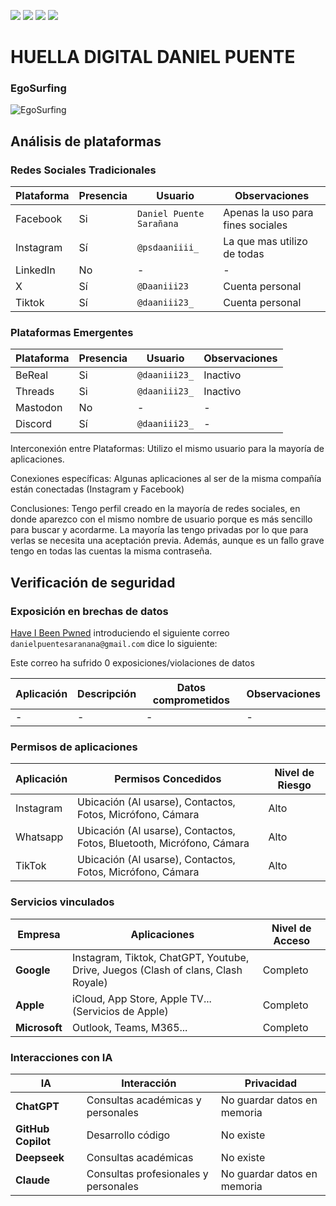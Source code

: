 [![](https://img.shields.io/badge/-Inicio-FFF?style=flat&logo=Emlakjet&logoColor=black)](/README.md) [![](https://img.shields.io/badge/-Entrega_2-FFF?style=flat&logo=openstreetmap&logoColor=black)](/Entregas/Entrega-2/ModeloDeNegocio.md)  [![](https://img.shields.io/badge/-Entrega_3-FFF?style=flat&logo=openstreetmap&logoColor=black)](/Entregas/Entrega-3/DocumentoAnalisis.md)  [![](https://img.shields.io/badge/-Entrega_4-FFF?style=flat&logo=openstreetmap&logoColor=black)]()

# HUELLA DIGITAL DANIEL PUENTE


### EgoSurfing

![EgoSurfing](/Documentos/Imagenes/EgoSurfingDanielPuente.png)

## Análisis de plataformas

### Redes Sociales Tradicionales
| Plataforma   | Presencia | Usuario        | Observaciones |
|--------------|-----------|----------------|---------------|
| Facebook     | Si        | `Daniel Puente Sarañana`| Apenas la uso para fines sociales|
| Instagram    | Sí        | `@psdaaniiii_`  | La que mas utilizo de todas |
| LinkedIn     | No       | - | - |
| X            | Sí        | `@Daaniii23`  | Cuenta personal           |
| Tiktok            | Sí        | `@daaniii23_`  | Cuenta personal           |

### Plataformas Emergentes
| Plataforma   | Presencia | Usuario     | Observaciones |
|--------------|-----------|-------------|---------------|
| BeReal       | Si        | `@daaniii23_`  | Inactivo |
| Threads      | Si        | `@daaniii23_` | Inactivo |
| Mastodon     | No        | -           | - |
| Discord      | Sí        | `@daaniii23_` | - |

Interconexión entre Plataformas: Utilizo el mismo usuario para la mayoría de aplicaciones.

Conexiones específicas: Algunas aplicaciones al ser de la misma compañía están conectadas (Instagram y Facebook)

Conclusiones:
Tengo perfil creado en la mayoría de  redes sociales, en donde aparezco con el mismo nombre de usuario porque es más sencillo para buscar y acordarme. La mayoría las tengo privadas por lo que para verlas se necesita una aceptación previa. Además, aunque es un fallo grave tengo en todas las cuentas la misma contraseña.


## Verificación de seguridad

### Exposición en brechas de datos

[Have I Been Pwned](https://haveibeenpwned.com/) introduciendo el siguiente correo `danielpuentesaranana@gmail.com` dice lo siguiente:

Este correo ha sufrido 0 exposiciones/violaciones de datos

| Aplicación | Descripción | Datos comprometidos | Observaciones |
|------------|-------------|----------------------|---------------|
| -      | -| - |-|


### Permisos de aplicaciones
| Aplicación  | Permisos Concedidos | Nivel de Riesgo |
|-----------------------|----------------------|-----------------|
| Instagram | Ubicación (Al usarse), Contactos, Fotos, Micrófono, Cámara | Alto |
| Whatsapp | Ubicación (Al usarse), Contactos, Fotos, Bluetooth, Micrófono, Cámara | Alto |
| TikTok | Ubicación (Al usarse), Contactos, Fotos, Micrófono, Cámara | Alto |


### Servicios vinculados
| Empresa | Aplicaciones | Nivel de Acceso |
|-----------|--------------------------|-----------------|
| **Google** | Instagram, Tiktok, ChatGPT, Youtube, Drive, Juegos (Clash of clans, Clash Royale) | Completo |
| **Apple** | iCloud, App Store, Apple TV... (Servicios de Apple) | Completo |
| **Microsoft** | Outlook, Teams, M365... | Completo |

### Interacciones con IA
| IA | Interacción | Privacidad |
|---------------|---------------------|--------------------------|
| **ChatGPT** | Consultas académicas y personales| No guardar datos en memoria |
| **GitHub Copilot** | Desarrollo código | No existe |
| **Deepseek** | Consultas académicas | No existe |
| **Claude** | Consultas profesionales y personales | No guardar datos en memoria |
